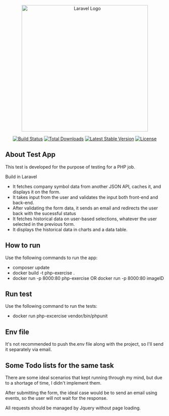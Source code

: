 <p align="center"><a href="https://laravel.com" target="_blank"><img src="https://raw.githubusercontent.com/laravel/art/master/logo-lockup/5%20SVG/2%20CMYK/1%20Full%20Color/laravel-logolockup-cmyk-red.svg" width="400" alt="Laravel Logo"></a></p>

<p align="center">
<a href="https://github.com/laravel/framework/actions"><img src="https://github.com/laravel/framework/workflows/tests/badge.svg" alt="Build Status"></a>
<a href="https://packagist.org/packages/laravel/framework"><img src="https://img.shields.io/packagist/dt/laravel/framework" alt="Total Downloads"></a>
<a href="https://packagist.org/packages/laravel/framework"><img src="https://img.shields.io/packagist/v/laravel/framework" alt="Latest Stable Version"></a>
<a href="https://packagist.org/packages/laravel/framework"><img src="https://img.shields.io/packagist/l/laravel/framework" alt="License"></a>
</p>

## About Test App

This test is developed for the purpose of testing for a PHP job.

Build in Laravel

- It fetches company symbol data from another JSON API, caches it, and displays it on the form.
- It takes input from the user and validates the input both front-end and back-end.
- After validating the form data, it sends an email and redirects the user back with the sucessful status
- It fetches historical data on user-based selections, whatever the user selected in the previous form.
- It displays the historical data in charts and a data table.

## How to run

Use the following commands to run the app:

- composer update
- docker build -t php-exercise .
- docker run -p 8000:80 php-exercise OR docker run -p 8000:80 imageID

## Run test

Use the following command to run the tests:

- docker run php-excercise vendor/bin/phpunit

## Env file

It's not recommended to push the.env file along with the project, so I'll send it separately via email.

## Some Todo lists for the same task

There are some ideal scenarios that kept running through my mind, but due to a shortage of time, I didn't implement them.

After submitting the form, the ideal case would be to send an email using events, so the user will not wait for the response.

All requests should be managed by Jquery without page loading.
